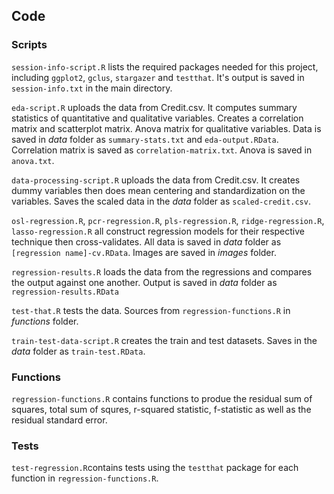 ## Code

### Scripts

`session-info-script.R` lists the required packages needed for this project, including `ggplot2`, `gclus`, `stargazer` and `testthat`. It's output is saved in `session-info.txt` in the main directory.

`eda-script.R` uploads the data from Credit.csv. It computes summary statistics of quantitative and qualitative variables. Creates a correlation matrix and scatterplot matrix. Anova matrix for qualitative variables. Data is saved in _data_ folder as `summary-stats.txt` and `eda-output.RData`. Correlation matrix is saved as `correlation-matrix.txt`. Anova is saved in `anova.txt`.

`data-processing-script.R` uploads the data from Credit.csv. It creates dummy variables then does mean centering and standardization on the variables. Saves the scaled data in the _data_ folder as `scaled-credit.csv`.

`osl-regression.R`, `pcr-regression.R`, `pls-regression.R`, `ridge-regression.R`, `lasso-regression.R` all construct regression models for their respective technique then cross-validates. All data is saved in _data_ folder as `[regression name]-cv.RData`. Images are saved in _images_ folder.

`regression-results.R` loads the data from the regressions and compares the output against one another. Output is saved in _data_ folder as `regression-results.RData`

`test-that.R` tests the data. Sources from `regression-functions.R` in _functions_ folder.

`train-test-data-script.R` creates the train and test datasets. Saves in the _data_ folder as `train-test.RData`.

### Functions

`regression-functions.R` contains functions to produe the residual sum of squares, total sum of squres, r-squared statistic, f-statistic as well as the residual standard error.

### Tests

`test-regression.R`contains tests using the `testthat` package for each function in `regression-functions.R`.